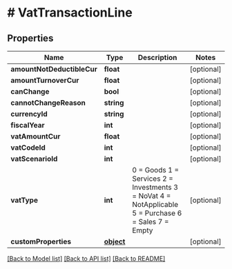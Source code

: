 # # VatTransactionLine

## Properties

Name | Type | Description | Notes
------------ | ------------- | ------------- | -------------
**amountNotDeductibleCur** | **float** |  | [optional] 
**amountTurnoverCur** | **float** |  | [optional] 
**canChange** | **bool** |  | [optional] 
**cannotChangeReason** | **string** |  | [optional] 
**currencyId** | **string** |  | [optional] 
**fiscalYear** | **int** |  | [optional] 
**vatAmountCur** | **float** |  | [optional] 
**vatCodeId** | **int** |  | [optional] 
**vatScenarioId** | **int** |  | [optional] 
**vatType** | **int** | 0 &#x3D; Goods 1 &#x3D; Services 2 &#x3D; Investments 3 &#x3D; NoVat 4 &#x3D; NotApplicable 5 &#x3D; Purchase 6 &#x3D; Sales 7 &#x3D; Empty | [optional] 
**customProperties** | [**object**](.md) |  | [optional] 

[[Back to Model list]](../../README.md#documentation-for-models) [[Back to API list]](../../README.md#documentation-for-api-endpoints) [[Back to README]](../../README.md)



